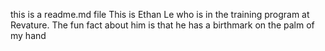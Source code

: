 this is a readme.md file 
This is Ethan Le who is in the training program at Revature. The fun fact about him is that he has a birthmark on the palm of my hand

